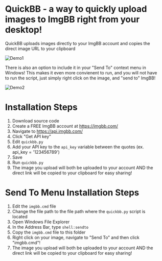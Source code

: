 # QuickBB - a way to quickly upload images to ImgBB right from your desktop!

QuickBB uploads images directly to your ImgBB account and copies the direct image URL to your clipboard

![Demo1](https://i.ibb.co/Cb2Cy4t/436d8e08a797.gif)

There is also an option to include it in your "Send To" context menu in Windows! This makes it even more convienent to run, and you will not have to run the script, just simply right click on the image, and "send to" ImgBB!

![Demo2](https://i.ibb.co/0Bhz2yk/4ef630bb1834.gif)

# Installation Steps
1. Download source code
2. Create a FREE ImgBB account at https://imgbb.com/
3. Navigate to https://api.imgbb.com/
4. Click "Get API key"
5. Edit ```quickbb.py```
6. Add your API key to the ```api_key``` variable between the quotes (ex. api_key = '123456789')
7. Save
8. Run ```quickbb.py```
9. The image you upload will both be uploaded to your account AND the direct link will be copied to your clipboard for easy sharing!

# Send To Menu Installation Steps
1. Edit the ```imgbb.cmd``` file
2. Change the file path to the file path where the ```quickbb.py``` script is located
3. Open Windows File Explorer
4. In the Address Bar, type ```shell:sendto```
5. Copy the ```imgbb.cmd``` file to this folder
6. Right click on your image, navigate to "Send To" and then click "imgbb.cmd"!
7. The image you upload will both be uploaded to your account AND the direct link will be copied to your clipboard for easy sharing!

